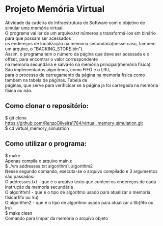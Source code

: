 # Projeto Memória Virtual
Atividade da cadeira de Infraestrutura de Software com o objetivo de simular uma memória virtual.<br />
O programa vai ler de um arquivo.txt números e transformá-los em binário para que possam ser acessados <br />
os endereços de localização na memoria secundária(nesse caso, tambem um arquivo, o "BACKING_STORE.bin").<br />
Assim, o programa tem o número da página que deve ser acessada e o offset, para encontrar o valor correspondente<br />
na memoria secundária e salvá-lo na memória principal(memória física). São implementados algoritmos, como FIFO e
o LRU,<br /> para o processo de carregamento da página na memoria física como tambem na tabela de páginas. Tabela de<br /> 
páginas, que serve para verificicar se a página ja foi carregada na memória física ou não.<br />

## Como clonar o repositório:
$ git clone https://github.com/RenzoOliveira1784/virtual_memory_simulation.git <br />
$ cd virtual_memory_simulation<br />

## Como utilizar o programa:
$ make<br />
Apenas compila o arquivo main.c<br />
$ ./vm addresses.txt algorithm1, algorithm2<br />
Nesse segundo comando, executa-se o arquivo compilado e 3 argumentos são passados:<br />
O addresses.txt - que é o arquivo texto que contem os endereços de cada instrução da memoria secundária<br />
O algorithm1 - que é o tipo de algoritmo usado para atualizar a memória física(fifo ou lru)<br />
O algorithm2 - que é o tipo de algoritmo usado para atualizar a tlb(fifo ou lru)<br />
$ make clean<br />
Comando para limpar da memória o arquivo objeto<br />

